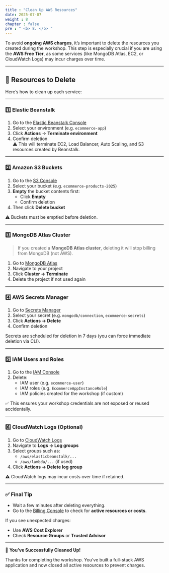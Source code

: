 ```yaml
---
title : "Clean Up AWS Resources"
date: 2025-07-07
weight : 8
chapter : false
pre : " <b> 8. </b> "
---
```


To avoid **ongoing AWS charges**, it’s important to delete the resources you created during the workshop. This step is especially crucial if you are using the **AWS Free Tier**, as some services (like MongoDB Atlas, EC2, or CloudWatch Logs) may incur charges over time.

---

## 🧹 Resources to Delete

Here’s how to clean up each service:

---

### 1️⃣ Elastic Beanstalk

1. Go to the [Elastic Beanstalk Console](https://console.aws.amazon.com/elasticbeanstalk/)
2. Select your environment (e.g. `ecommerce-app`)
3. Click **Actions** → **Terminate environment**
4. Confirm deletion  
   ⚠️ This will terminate EC2, Load Balancer, Auto Scaling, and S3 resources created by Beanstalk.

---

### 2️⃣ Amazon S3 Buckets

1. Go to the [S3 Console](https://s3.console.aws.amazon.com/s3/home)
2. Select your bucket (e.g. `ecommerce-products-2025`)
3. **Empty** the bucket contents first:
   - Click **Empty**
   - Confirm deletion
4. Then click **Delete bucket**

⚠️ Buckets must be emptied before deletion.

---

### 3️⃣ MongoDB Atlas Cluster

> If you created a **MongoDB Atlas cluster**, deleting it will stop billing from MongoDB (not AWS).

1. Go to [MongoDB Atlas](https://cloud.mongodb.com)
2. Navigate to your project
3. Click **Cluster → Terminate**
4. Delete the project if not used again

---

### 4️⃣ AWS Secrets Manager

1. Go to [Secrets Manager](https://console.aws.amazon.com/secretsmanager/)
2. Select your secret (e.g. `mongodb/connection`, `ecommerce-secrets`)
3. Click **Actions → Delete**
4. Confirm deletion

Secrets are scheduled for deletion in 7 days (you can force immediate deletion via CLI).

---

### 5️⃣ IAM Users and Roles

1. Go to the [IAM Console](https://console.aws.amazon.com/iam/)
2. Delete:
   - IAM user (e.g. `ecommerce-user`)
   - IAM roles (e.g. `EcommerceAppInstanceRole`)
   - IAM policies created for the workshop (if custom)

✅ This ensures your workshop credentials are not exposed or reused accidentally.

---

### 6️⃣ CloudWatch Logs (Optional)

1. Go to [CloudWatch Logs](https://console.aws.amazon.com/cloudwatch/)
2. Navigate to **Logs → Log groups**
3. Select groups such as:
   - `/aws/elasticbeanstalk/...`
   - `/aws/lambda/...` (if used)
4. Click **Actions → Delete log group**

⚠️ CloudWatch logs may incur costs over time if retained.

---

### ✅ Final Tip

- Wait a few minutes after deleting everything.
- Go to the [Billing Console](https://console.aws.amazon.com/billing/home) to check for **active resources or costs**.

If you see unexpected charges:
- Use **AWS Cost Explorer**
- Check **Resource Groups** or **Trusted Advisor**

---

🎉 **You’ve Successfully Cleaned Up!**

Thanks for completing the workshop. You’ve built a full-stack AWS application and now closed all active resources to prevent charges.


